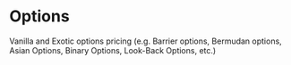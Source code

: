 # Options
Vanilla and Exotic options pricing (e.g. Barrier options, Bermudan options, Asian Options, Binary Options, Look-Back Options, etc.)

